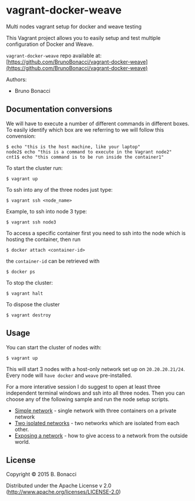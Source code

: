 # vagrant-docker-weave

Multi nodes vagrant setup for docker and weave testing

This Vagrant project allows you to easily setup and test multiple
configuration of Docker and Weave.

`vagrant-docker-weave` repo available at: [https://github.com/BrunoBonacci/vagrant-docker-weave](https://github.com/BrunoBonacci/vagrant-docker-weave)


Authors:

  - Bruno Bonacci

## Documentation conversions

We will have to execute a number of different commands in different boxes.
To easily identify which box are we referring to we will follow this convension:

    $ echo "this is the host machine, like your laptop"
    node2$ echo "this is a command to execute in the Vagrant node2"
    cnt1$ echo "this command is to be run inside the container1"

To start the cluster run:

    $ vagrant up

To ssh into any of the three nodes just type:

    $ vagrant ssh <node_name>
    
Example, to ssh into node 3 type:

    $ vagrant ssh node3

To access a specific container first you need to ssh into the node which is hosting
the container, then run

    $ docker attach <container-id>

the `container-id` can be retrieved with

    $ docker ps

To stop the cluster:

    $ vagrant halt

To dispose the cluster

    $ vagrant destroy


## Usage

You can start the cluster of nodes with:

    $ vagrant up

This will start 3 nodes with a host-only network set up on `20.20.20.21/24`.
Every node will `have docker` and `weave` pre-installed.

For a more interative session I do suggest to open at least three independent terminal windows
and ssh into all three nodes.
Then you can choose any of the following sample and run the node setup scripts.

  * [Simple network](001-simple-network) - single network with three containers on a private network
  * [Two isolated networks](002-isolated-networks) - two networks which are isolated from each other.
  * [Exposing a network](003-external-access) - how to give access to a network from the outside world.

## License

Copyright © 2015 B. Bonacci

Distributed under the Apache License v 2.0 (http://www.apache.org/licenses/LICENSE-2.0)
